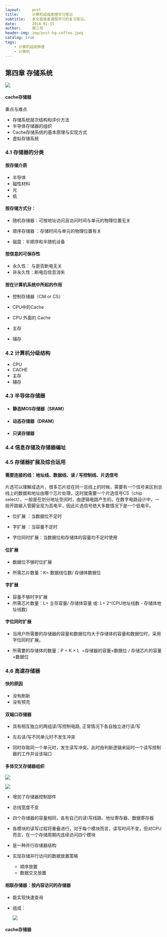 ```yaml
---
layout:     post
title:      计算机组成原理学习笔记
subtitle:   本文是笔者课程学习的复习笔记。
date:       2018-01-15
author:     南三号
header-img: img/post-bg-coffee.jpeg
catalog: true
tags:
    - 计算机组成原理
    - 计算机
---
```


## 第四章  存储系统

![](https://nansanhao.github.io\img-blog\CC-SS-5.png)

#### cache存储器

重点与难点

- 存储系统层次结构和评价方法
- 半导体存储器的组织
- Cache存储系统的基本原理与实现方式 
- 虚拟存储系统 

### 4.1  存储器的分类

#### 按存储介质

- 半导体
- 磁性材料
- 光
- 纸

#### 按存储方式分：

- 随机存储器：可按地址访问且访问时间与单元的物理位置无关

- 顺序存储器 ：存储时间与单元的物理位置有关  
- 磁盘：半顺序和半随机设备

#### 按信息的可保存性 

- 永久性： 与是否断电无关
- 非永久性：断电后信息消失

#### 按在计算机系统中所起的作用

- 控制存储器（CM or CS）

- CPU中的Cache

- CPU 外面的 Cache

- 主存

- 辅存

### 4.2  计算机分级结构

- CPU
- CACHE
- 主存
- 辅存

### 4.3  半导体存储器

- #### 静态MOS存储器（SRAM）

- #### 动态存储器（DRAM）

- #### 只读存储器

### 4.4  信息存储及存储器编址

### 4.5  存储器扩展及综合运用

#### 需要连接的线：地址线、数据线、读 / 写控制线、片选信号

片选可以理解成选片，很多芯片挂在同一总线上的时候，需要有一个信号来区别总线上的数据和地址由哪个芯片处理，这时就需要一个片选信号CS（chip select），一般是在划分地址空间时，由逻辑电路产生的。在数字电路设计中，一般开路输入管脚呈现为高电平，因此片选信号绝大多数情况下是一个低电平。

- 位扩展 ：当数据位不足时
- 字扩展 ：当容量不足时

- 字位同时扩展：当数据位和存储体的容量均不足时使用

#### 位扩展

- 数据位不够时位扩展

- 所需芯片数量：K= 数据线位数/ 存储体数据位  

#### 字扩展

- 容量不够时字扩展
- 所需芯片数量：L= 主存容量/ 存储体容量 或: L= 2^(CPU地址线数 - 存储体地址线数)

#### 字位同时扩展

- 当用户所需要的存储器的容量和数据位均大于存储体的容量和数据位时，采用字位同时扩展。

- 所需要的存储体的数量：P = K × L  =存储器的容量×数据位 / 存储芯片的容量×数据位

### 4.6   高速存储器

#### 快的原因

- 没有刷新
- 没有预充

#### 双端口存储器

- 具有相互独立的两组读/写控制电路, 正常情况下各自独立进行读/写

- 左右读/写不同单元时不发生冲突   

- 同时存取同一个单元时，发生读写冲突。此时由判断逻辑来延时一个读写控制器的工作并设该端口

#### 多体交叉存储器组织

![](https://nansanhao.github.io\img-blog\CC-SS-2.png)

![](https://nansanhao.github.io\img-blog\CC-SS-3.png)

- 增加了存储器控制部件 

- 总线宽度不变

- 四个存储器的容量相同，各有自己的读\写线路、地址寄存器、数据寄存器

- 各模块的读写过程将重叠进行，对于每个模块而言，读写时间不变，但对CPU而言，在一个存储周期内连续访问四个模块

- 是一种并行存储器结构

- 实现存储并行访问的数据放置策略

  - 顺序放置
  - 数据交叉放置

#### 相联存储器：按内容访问的存储器

- 能实现快速查询

- 组成：

  ![](https://nansanhao.github.io\img-blog\CC-SS-4.png)

#### cache存储器



